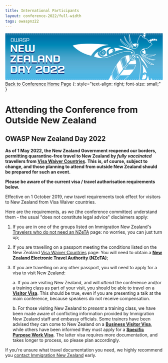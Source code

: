 ```yaml
---
title: International Participants
layout: conference-2022/full-width
tags: owaspnz22
---
```



[![Web Banner](/assets/images/2022_Banner_Graphic.jpg)](/conference/)   
[Back to Conference Home Page](index.md)
{: style="text-align: right; font-size: small;" }

# Attending the Conference from Outside New Zealand

## OWASP New Zealand Day 2022

**As of 1 May 2022, the New Zealand Government reopened our borders, permitting quarantine-free travel to New Zealand by *fully vaccinated* travellers from [Visa Waiver Countries](https://www.immigration.govt.nz/new-zealand-visas/apply-for-a-visa/tools-and-information/general-information/visa-waiver-countries). This is, of course, subject to change, and those planning to attend from outside New Zealand should be prepared for such an event.**

**Please be aware of the current visa / travel authorisation requirements below.**

Effective on 1 October 2019, new travel requirements took effect for visitors to New Zealand from Visa Waiver countries.

Here are the requirements, as we (the conference committee) understand them - the usual "does not constitute legal advice" disclaimers apply:

1. If you are in one of the groups listed on Immigration New Zealand's [Travelers who do not need an NZeTA](https://www.immigration.govt.nz/new-zealand-visas/apply-for-a-visa/about-visa/nzeta#https://www.immigration.govt.nz/new-zealand-visas/apply-for-a-visa/tools-and-information/your-journey-to-new-zealand/before-you-travel-to-new-zealand/travellers-who-do-not-need-nzeta/slider) page: no worries, you can just turn up;

2. If you are travelling on a passport meeting the conditions listed on the New Zealand [Visa Waiver Countries](https://www.immigration.govt.nz/new-zealand-visas/apply-for-a-visa/tools-and-information/general-information/visa-waiver-countries) page: You will need to obtain a **[New Zealand Electronic Travel Authority (NZeTA)](https://www.immigration.govt.nz/new-zealand-visas/apply-for-a-visa/about-visa/nzeta)**;

3. If you are travelling on any other passport, you will need to apply for a visa to visit New Zealand:

    a. If you are visiting New Zealand, and will *attend* the conference and/or a training class as part of your visit, you should be able to travel on a **[Visitor Visa](https://www.immigration.govt.nz/new-zealand-visas/apply-for-a-visa/about-visa/visitor-visa)**. This should be true, even if you are presenting a talk at the main conference, because speakers do not receive compensation.

    b. For those visiting New Zealand to *present* a training class, we have been made aware of conflicting information provided by Immigration New Zealand staff and embassy officials. Some trainers have been advised they can come to New Zealand on a **[Business Visitor Visa](https://www.immigration.govt.nz/new-zealand-visas/apply-for-a-visa/about-visa/business-visitors-visa)**, while others have been informed they must apply for a **[Specific Purpose Work Visa](https://www.immigration.govt.nz/new-zealand-visas/apply-for-a-visa/about-visa/specific-purpose-or-event-work-visa)**. The latter visa requires more documentation, and takes longer to process, so please plan accordingly.

If you're unsure what travel documentation you need, we highly recommend you [contact Immigration New Zealand](https://www.immigration.govt.nz/contact) early.

